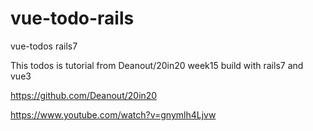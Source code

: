 # vue-todo-rails
vue-todos rails7

This todos is tutorial from Deanout/20in20 week15
build with rails7 and vue3

https://github.com/Deanout/20in20

https://www.youtube.com/watch?v=gnymlh4Ljvw
